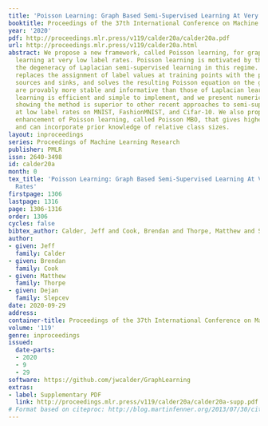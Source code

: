 ```yaml
---
title: 'Poisson Learning: Graph Based Semi-Supervised Learning At Very Low Label Rates'
booktitle: Proceedings of the 37th International Conference on Machine Learning
year: '2020'
pdf: http://proceedings.mlr.press/v119/calder20a/calder20a.pdf
url: http://proceedings.mlr.press/v119/calder20a.html
abstract: We propose a new framework, called Poisson learning, for graph based semi-supervised
  learning at very low label rates. Poisson learning is motivated by the need to address
  the degeneracy of Laplacian semi-supervised learning in this regime. The method
  replaces the assignment of label values at training points with the placement of
  sources and sinks, and solves the resulting Poisson equation on the graph. The outcomes
  are provably more stable and informative than those of Laplacian learning. Poisson
  learning is efficient and simple to implement, and we present numerical experiments
  showing the method is superior to other recent approaches to semi-supervised learning
  at low label rates on MNIST, FashionMNIST, and Cifar-10. We also propose a graph-cut
  enhancement of Poisson learning, called Poisson MBO, that gives higher accuracy
  and can incorporate prior knowledge of relative class sizes.
layout: inproceedings
series: Proceedings of Machine Learning Research
publisher: PMLR
issn: 2640-3498
id: calder20a
month: 0
tex_title: 'Poisson Learning: Graph Based Semi-Supervised Learning At Very Low Label
  Rates'
firstpage: 1306
lastpage: 1316
page: 1306-1316
order: 1306
cycles: false
bibtex_author: Calder, Jeff and Cook, Brendan and Thorpe, Matthew and Slepcev, Dejan
author:
- given: Jeff
  family: Calder
- given: Brendan
  family: Cook
- given: Matthew
  family: Thorpe
- given: Dejan
  family: Slepcev
date: 2020-09-29
address: 
container-title: Proceedings of the 37th International Conference on Machine Learning
volume: '119'
genre: inproceedings
issued:
  date-parts:
  - 2020
  - 9
  - 29
software: https://github.com/jwcalder/GraphLearning
extras:
- label: Supplementary PDF
  link: http://proceedings.mlr.press/v119/calder20a/calder20a-supp.pdf
# Format based on citeproc: http://blog.martinfenner.org/2013/07/30/citeproc-yaml-for-bibliographies/
---
```


